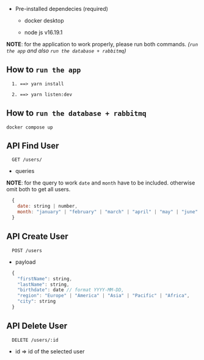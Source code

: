 * Pre-installed dependecies (required)

  * docker desktop

  * node js v16.19.1

**NOTE**: for the application to work properly, please run both commands. *(`run the app` and also `run the database + rabbitmq`)*

## How to `run the app`

```
  1. ==> yarn install

  2. ==> yarn listen:dev
```

## How to `run the database + rabbitmq`

```
docker compose up
```

## API Find User
```
  GET /users/
```
* queries

**NOTE**: for the query to work `date` and `month` have to be included. otherwise omit both to get all users.

```js
  {
    date: string | number,
    month: "january" | "february" | "march" | "april" | "may" | "june" | "july" | "august" | "september" | "october" | "november" | "december"
  }
```

## API Create User
```
  POST /users
```

* payload
```js
  {
    "firstName": string,
    "lastName": string,
    "birthdate": date // format YYYY-MM-DD,
    "region": "Europe" | "America" | "Asia" | "Pacific" | "Africa",
    "city": string
  }
```

## API Delete User
```
  DELETE /users/:id
```

* id => id of the selected user